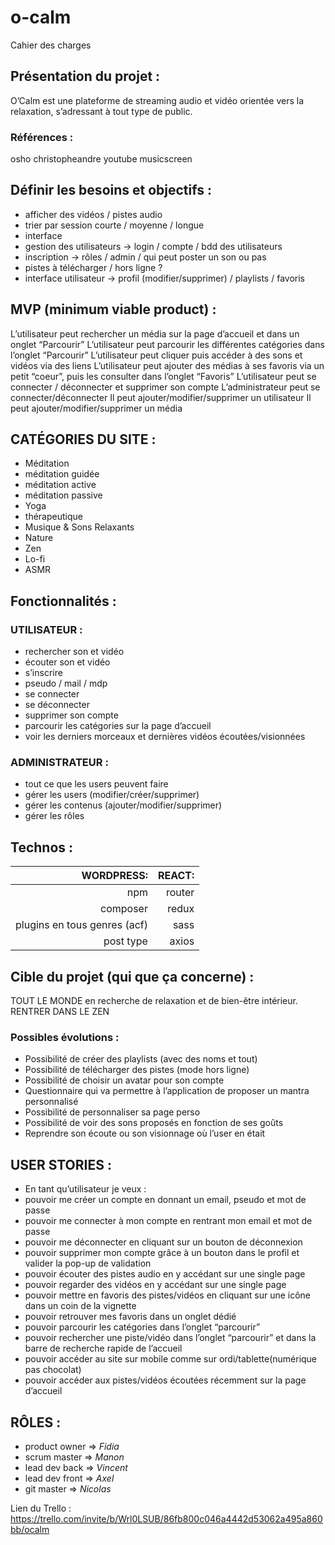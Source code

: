 # o-calm

Cahier des charges

## Présentation du projet : 
O’Calm est une plateforme de streaming audio et vidéo orientée vers la relaxation, s’adressant à tout type de public. 

### Références : 
osho
christopheandre
youtube 
musicscreen

## Définir les besoins et objectifs : 

* afficher des vidéos / pistes audio
* trier par session courte / moyenne / longue
* interface
* gestion des utilisateurs -> login / compte / bdd des utilisateurs 
* inscription -> rôles / admin / qui peut poster un son ou pas 
* pistes à télécharger / hors ligne ? 
* interface utilisateur -> profil (modifier/supprimer) / playlists / favoris

## MVP (minimum viable product) : 
L’utilisateur peut rechercher un média sur la page d’accueil et dans un onglet “Parcourir” 
L’utilisateur peut parcourir les différentes catégories dans l’onglet “Parcourir”
L’utilisateur peut cliquer puis accéder à des sons et vidéos via des liens
L’utilisateur peut ajouter des médias à ses favoris via un petit “coeur”, puis les consulter dans l’onglet “Favoris”
L’utilisateur peut se connecter / déconnecter et supprimer son compte
L’administrateur peut se connecter/déconnecter
Il peut ajouter/modifier/supprimer un utilisateur
Il peut ajouter/modifier/supprimer un média

## CATÉGORIES DU SITE : 
* Méditation
* méditation guidée
* méditation active
* méditation passive
* Yoga
* thérapeutique
* Musique & Sons  Relaxants
* Nature
* Zen
* Lo-fi
* ASMR

## Fonctionnalités : 

### UTILISATEUR : 
* rechercher son et vidéo
* écouter son et vidéo 
* s’inscrire
* pseudo / mail / mdp
* se connecter
* se déconnecter
* supprimer son compte
* parcourir les catégories sur la page d’accueil
* voir les derniers morceaux et dernières vidéos écoutées/visionnées

### ADMINISTRATEUR : 

* tout ce que les users peuvent faire
* gérer les users (modifier/créer/supprimer)
* gérer les contenus (ajouter/modifier/supprimer)
* gérer les rôles

## Technos :

 | WORDPRESS:| REACT:|
 |-------------:|----------:|
|  npm          |  router |
|  composer     |  redux |
|  plugins en tous genres (acf) |  sass |
|  post type |  axios |

## Cible du projet (qui que ça concerne) :

TOUT LE MONDE en recherche de relaxation et de bien-être intérieur. RENTRER DANS LE ZEN

### Possibles évolutions : 

* Possibilité de créer des playlists (avec des noms et tout)
* Possibilité de télécharger des pistes (mode hors ligne)
* Possibilité de choisir un avatar pour son compte
* Questionnaire qui va permettre à l’application de proposer un mantra personnalisé
* Possibilité de personnaliser sa page perso
* Possibilité de voir des sons proposés en fonction de ses goûts
* Reprendre son écoute ou son visionnage où l’user en était

## USER STORIES :

* En tant qu’utilisateur je veux : 
* pouvoir me créer un compte en donnant un email, pseudo et mot de passe
* pouvoir me connecter à mon compte en rentrant mon email et mot de passe
* pouvoir me déconnecter en cliquant sur un bouton de déconnexion
* pouvoir supprimer mon compte grâce à un bouton dans le profil et valider la pop-up de validation
* pouvoir écouter des pistes audio en y accédant sur une single page
* pouvoir regarder des vidéos en y accédant sur une single page
* pouvoir mettre en favoris des pistes/vidéos en cliquant sur une icône dans un coin de la vignette
* pouvoir retrouver mes favoris dans un onglet dédié 
* pouvoir parcourir les catégories dans l’onglet “parcourir”
* pouvoir rechercher une piste/vidéo dans l’onglet “parcourir” et dans la barre de recherche rapide de l’accueil
* pouvoir accéder au site sur mobile comme sur ordi/tablette(numérique pas chocolat)
* pouvoir accéder aux pistes/vidéos écoutées récemment sur la page d’accueil

## RÔLES : 
* product owner => *Fidia*
* scrum master => *Manon*
* lead dev back => *Vincent*
* lead dev front => *Axel*
* git master => *Nicolas*

Lien du Trello : 
https://trello.com/invite/b/Wrl0LSUB/86fb800c046a4442d53062a495a860bb/ocalm   
